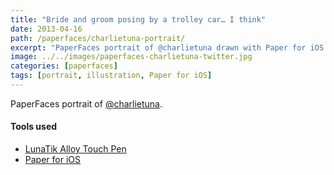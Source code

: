 ```yaml
---
title: "Bride and groom posing by a trolley car… I think"
date: 2013-04-16
path: /paperfaces/charlietuna-portrait/
excerpt: "PaperFaces portrait of @charlietuna drawn with Paper for iOS on an iPad."
image: ../../images/paperfaces-charlietuna-twitter.jpg
categories: [paperfaces]
tags: [portrait, illustration, Paper for iOS]
---
```


PaperFaces portrait of [@charlietuna](https://twitter.com/charlietuna).

#### Tools used

- [LunaTik Alloy Touch Pen](https://www.amazon.com/gp/product/B00821TR7G/ref=as_li_ss_tl?ie=UTF8&tag=mademist-20&linkCode=as2&camp=1789&creative=390957&creativeASIN=B00821TR7G)
- [Paper for iOS](https://paper.bywetransfer.com/)
